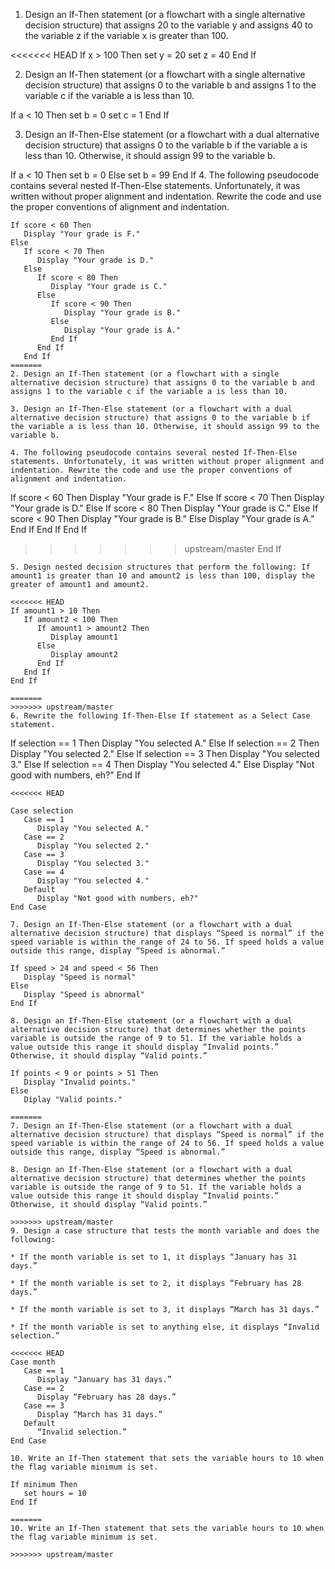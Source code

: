 1. Design an If-Then statement (or a flowchart with a single alternative decision structure) that assigns 20 to the variable y and assigns 40 to the variable z if the variable x is greater than 100.

<<<<<<< HEAD
If x > 100 Then
   set y = 20
   set z = 40
End If

2. Design an If-Then statement (or a flowchart with a single alternative decision structure) that assigns 0 to the variable b and assigns 1 to the variable c if the variable a is less than 10.

If a < 10 Then
   set b = 0
   set c = 1
End If

3. Design an If-Then-Else statement (or a flowchart with a dual alternative decision structure) that assigns 0 to the variable b if the variable a is less than 10. Otherwise, it should assign 99 to the variable b.

If a < 10 Then
   set b = 0
Else
   set b = 99
End If
4. The following pseudocode contains several nested If-Then-Else statements. Unfortunately, it was written without proper alignment and indentation. Rewrite the code and use the proper conventions of alignment and indentation.
```
If score < 60 Then
   Display "Your grade is F."
Else
   If score < 70 Then
      Display "Your grade is D."
   Else
      If score < 80 Then
         Display "Your grade is C."
      Else
         If score < 90 Then
            Display "Your grade is B."
         Else
            Display "Your grade is A."
         End If
      End If
   End If
=======
2. Design an If-Then statement (or a flowchart with a single alternative decision structure) that assigns 0 to the variable b and assigns 1 to the variable c if the variable a is less than 10.

3. Design an If-Then-Else statement (or a flowchart with a dual alternative decision structure) that assigns 0 to the variable b if the variable a is less than 10. Otherwise, it should assign 99 to the variable b.

4. The following pseudocode contains several nested If-Then-Else statements. Unfortunately, it was written without proper alignment and indentation. Rewrite the code and use the proper conventions of alignment and indentation.
```
If score < 60 Then
Display "Your grade is F."
Else
If score < 70 Then
Display "Your grade is D."
Else
If score < 80 Then
Display "Your grade is C."
Else
If score < 90 Then
Display "Your grade is B."
Else
Display "Your grade is A."
End If
End If
End If
>>>>>>> upstream/master
End If
```
5. Design nested decision structures that perform the following: If amount1 is greater than 10 and amount2 is less than 100, display the greater of amount1 and amount2.

<<<<<<< HEAD
If amount1 > 10 Then
   If amount2 < 100 Then
      If amount1 > amount2 Then
         Display amount1
      Else
         Display amount2
      End If
   End If
End If

=======
>>>>>>> upstream/master
6. Rewrite the following If-Then-Else If statement as a Select Case statement.
```
If selection == 1 Then
   Display "You selected A."
Else If selection == 2 Then
   Display "You selected 2."
Else If selection == 3 Then
   Display "You selected 3."
Else If selection == 4 Then
   Display "You selected 4."
Else
   Display "Not good with numbers, eh?"
End If
```
<<<<<<< HEAD

Case selection
   Case == 1
      Display "You selected A."
   Case == 2
      Display "You selected 2."
   Case == 3
      Display "You selected 3."
   Case == 4
      Display "You selected 4."
   Default
      Display "Not good with numbers, eh?"
End Case

7. Design an If-Then-Else statement (or a flowchart with a dual alternative decision structure) that displays “Speed is normal” if the speed variable is within the range of 24 to 56. If speed holds a value outside this range, display “Speed is abnormal.”

If speed > 24 and speed < 56 Then
   Display "Speed is normal"
Else
   Display "Speed is abnormal"
End If

8. Design an If-Then-Else statement (or a flowchart with a dual alternative decision structure) that determines whether the points variable is outside the range of 9 to 51. If the variable holds a value outside this range it should display “Invalid points.” Otherwise, it should display “Valid points.”

If points < 9 or points > 51 Then
   Display "Invalid points."
Else
   Diplay "Valid points."

=======
7. Design an If-Then-Else statement (or a flowchart with a dual alternative decision structure) that displays “Speed is normal” if the speed variable is within the range of 24 to 56. If speed holds a value outside this range, display “Speed is abnormal.”

8. Design an If-Then-Else statement (or a flowchart with a dual alternative decision structure) that determines whether the points variable is outside the range of 9 to 51. If the variable holds a value outside this range it should display “Invalid points.” Otherwise, it should display “Valid points.”

>>>>>>> upstream/master
9. Design a case structure that tests the month variable and does the following:

* If the month variable is set to 1, it displays “January has 31 days.”

* If the month variable is set to 2, it displays “February has 28 days.”

* If the month variable is set to 3, it displays “March has 31 days.”

* If the month variable is set to anything else, it displays “Invalid selection.”

<<<<<<< HEAD
Case month
   Case == 1
      Display "January has 31 days.”
   Case == 2
      Display “February has 28 days.”
   Case == 3
      Display “March has 31 days.”
   Default
      “Invalid selection.”
End Case

10. Write an If-Then statement that sets the variable hours to 10 when the flag variable minimum is set.

If minimum Then
   set hours = 10
End If

=======
10. Write an If-Then statement that sets the variable hours to 10 when the flag variable minimum is set.

>>>>>>> upstream/master
